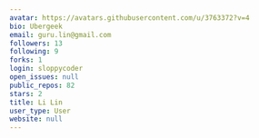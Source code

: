 ```yaml
---
avatar: https://avatars.githubusercontent.com/u/3763372?v=4
bio: Ubergeek
email: guru.lin@gmail.com
followers: 13
following: 9
forks: 1
login: sloppycoder
open_issues: null
public_repos: 82
stars: 2
title: Li Lin
user_type: User
website: null
---
```

